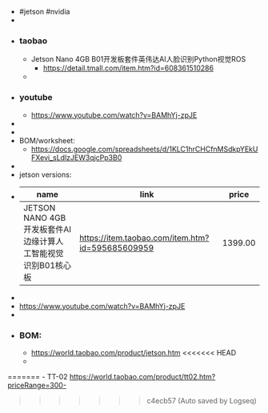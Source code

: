 - #jetson #nvidia
-
- ### taobao
	- Jetson Nano 4GB B01开发板套件英伟达AI人脸识别Python视觉ROS
		- https://detail.tmall.com/item.htm?id=608361510286
	-
- ### youtube
	- https://www.youtube.com/watch?v=BAMhYj-zpJE
-
-
- BOM/worksheet:
	- https://docs.google.com/spreadsheets/d/1KLC1hrCHCfnMSdkpYEkUFXevi_sLdlzJEW3qjcPp3B0
-
- jetson versions:
- |name|link|price|
  |--|--|--|
  |JETSON NANO 4GB开发板套件AI边缘计算人工智能视觉识别B01核心板|https://item.taobao.com/item.htm?id=595685609959|1399.00|
-
- https://www.youtube.com/watch?v=BAMhYj-zpJE
-
- ### BOM:
	- https://world.taobao.com/product/jetson.htm
<<<<<<< HEAD
	-
=======
	- TT-02 https://world.taobao.com/product/tt02.htm?priceRange=300-
>>>>>>> c4ecb57 (Auto saved by Logseq)
